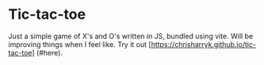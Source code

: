# Tic-tac-toe

Just a simple game of X's and O's written in JS, bundled using vite. Will be improving things when I feel like.
Try it out [https://chrisharryk.github.io/tic-tac-toe] (#here).
